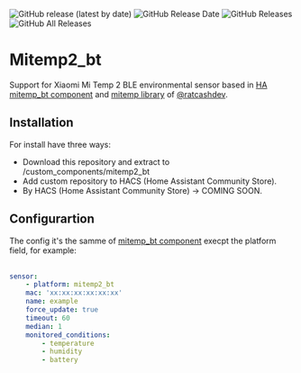 ![GitHub release (latest by date)](https://img.shields.io/github/v/release/gallynero/mitemp2_bt?style=for-the-badge) ![GitHub Release Date](https://img.shields.io/github/release-date/gallynero/mitemp2_bt?style=for-the-badge) ![GitHub Releases](https://img.shields.io/github/downloads/gallynero/mitemp2_bt/latest/total?color=purple&label=%20release%20Downloads&style=for-the-badge) ![GitHub All Releases](https://img.shields.io/github/downloads/gallynero/mitemp2_bt/total?color=orange&label=Total%20downloads&style=for-the-badge)

# Mitemp2_bt

Support for Xiaomi Mi Temp 2 BLE environmental sensor based in [HA mitemp_bt component](https://github.com/home-assistant/home-assistant/blob/dev/homeassistant/components/mitemp_bt/) and [mitemp library](https://github.com/ratcashdev/mitemp) of [@ratcashdev](https://github.com/ratcashdev).

## Installation

For install have three ways:

* Download this repository and extract to <config directory>/custom_components/mitemp2_bt
* Add custom repository to HACS (Home Assistant Community Store).
* By HACS (Home Assistant Community Store) -> COMING SOON.

## Configurartion

The config it's the samme of [mitemp_bt component](https://www.home-assistant.io/integrations/mitemp_bt/) execpt the platform field, for example:
  <br><br>

```yaml
sensor:
    - platform: mitemp2_bt
    mac: 'xx:xx:xx:xx:xx:xx'
    name: example
    force_update: true
    timeout: 60
    median: 1
    monitored_conditions:
        - temperature
        - humidity
        - battery
```
